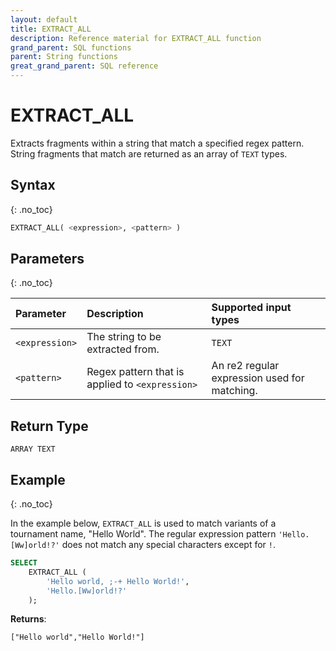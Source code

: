 ```yaml
---
layout: default
title: EXTRACT_ALL
description: Reference material for EXTRACT_ALL function
grand_parent: SQL functions
parent: String functions
great_grand_parent: SQL reference
---
```


# EXTRACT\_ALL

Extracts fragments within a string that match a specified regex pattern. String fragments that match are returned as an array of `TEXT` types.

## Syntax
{: .no_toc}

```sql
EXTRACT_ALL( <expression>, <pattern> )
```
## Parameters 
{: .no_toc}

| Parameter         | Description                                      | Supported input types | 
| :----------------- | :---------------------------------------------- |:---------|
| `<expression>`          | The string to be extracted from. | `TEXT` |
| `<pattern>` | Regex pattern that is applied to `<expression>` | An re2 regular expression used for matching.  | 

## Return Type
`ARRAY TEXT` 

## Example
{: .no_toc}

In the example below, `EXTRACT_ALL` is used to match variants of a tournament name, "Hello World". The regular expression pattern `'Hello.[Ww]orld!?'` does not match any special characters except for `!`.

```sql
SELECT
	EXTRACT_ALL (
		'Hello world, ;-+ Hello World!',
		'Hello.[Ww]orld!?'
	);
```

**Returns**:

```
["Hello world","Hello World!"]
```
